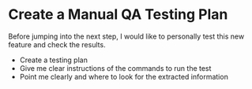 # Create a Manual QA Testing Plan

Before jumping into the next step, I would like to 
personally test this new feature and check the results.

- Create a testing plan
- Give me clear instructions of the commands to run the test
- Point me clearly and where to look for the extracted information